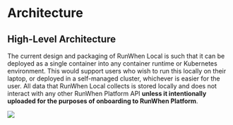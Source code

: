 # Architecture 

## High-Level Architecture 
The current design and packaging of RunWhen Local is such that it can be deployed as a single container into any container runtime or Kubernetes environment. This would support users who wish to run this locally on their laptop, or deployed in a self-managed cluster, whichever is easier for the user. All data that RunWhen Local collects is stored locally and does not interact with any other RunWhen Platform API **unless it intentionally uploaded for the purposes of onboarding to RunWhen Platform**. 

![](../assets/architecture-high-level.excalidraw.png)
